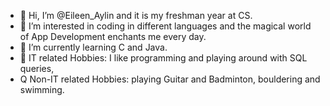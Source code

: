 - 👋 Hi, I’m @Eileen_Aylin and it is my freshman year at CS.
- 👀 I’m interested in coding in different languages and the magical world of App Development enchants me every day. 
- 🌱 I’m currently learning C and Java.
- 💞️ IT related Hobbies: I like programming and playing around with SQL queries, 
- Q   Non-IT related Hobbies: playing Guitar and Badminton, bouldering and swimming.


<!---
Eileen-34/Eileen-34 is a ✨ special ✨ repository because its `README.md` (this file) appears on your GitHub profile.
You can click the Preview link to take a look at your changes.
--->
